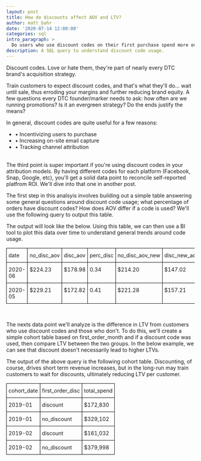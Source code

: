 ```yaml
---
layout: post
title: How do discounts affect AOV and LTV?
author: matt_bahr
date: '2020-07-14 12:00:00'
categories: sql
intro_paragraph: >
  Do users who use discount codes on their first purchase spend more over time?
description: A SQL query to understand discount code usage.
---
```


Discount codes. Love or hate them, they're part of nearly every DTC brand's acquisition strategy. 

Train customers to expect discount codes, and that's what they'll do... wait until sale, thus erroding your margins and further reducing brand equity. A few questions every DTC founder/marker needs to ask: how often are we running promotions? Is it an evergreen strategy? Do the ends justify the means? 

In general, discount codes are quite useful for a few reasons:
- &#8226;  Incentivizing users to purchase
- &#8226;  Increasing on-site email capture
- &#8226;  Tracking channel attribution

<br>
The third point is super important if you're using discount codes in your attribution models. By having different codes for each platform (Facebook, Snap, Google, etc), you'll get a solid data point to reconcile self-reported platfrom ROI. We'll dive into that one in another post. 

The first step in this analsyis involves building out a simple table answering some general questions around discount code usage; what percentage of orders have discount codes? How does AOV differ if a code is used? We'll use the following query to output this table.

<script src="https://gist.github.com/mattrbahr/3350d5722644b7084cb9b456bb8e01c3.js"></script>

The output will look like the below. Using this table, we can then use a BI tool to plot this data over time to understand general trends around code usage. 

<style type="text/css">
.tg  {border-collapse:collapse;border-spacing:0;}
.tg td{border-color:black;border-style:solid;border-width:1px;font-size:14px;
  overflow:hidden;padding:10px 5px;word-break:normal;}
.tg th{border-color:black;border-style:solid;border-width:1px;font-size:14px;
  font-weight:normal;overflow:hidden;padding:10px 5px;word-break:normal;}
.tg .tg-0lax{text-align:left;vertical-align:top}
</style>
<table class="tg">
  <tr>
    <th class="tg-0lax">date</th>
    <th class="tg-0lax">no_disc_aov</th>
    <th class="tg-0lax">disc_aov</th>
    <th class="tg-0lax">perc_disc</th>
    <th class="tg-0lax">no_disc_aov_new</th>
    <th class="tg-0lax">disc_new_aov</th>
    <th class="tg-0lax">perc_disc_new</th>
  </tr>
  <tr>
    <td class="tg-0lax">2020-06</td>
    <td class="tg-0lax">$224.23</td>
    <td class="tg-0lax">$178.98</td>
    <td class="tg-0lax">0.34</td>
    <td class="tg-0lax">$214.20</td>
    <td class="tg-0lax">$147.02</td>
    <td class="tg-0lax">.37</td>
  </tr>
  <tr>
    <td class="tg-0lax">2020-05</td>
    <td class="tg-0lax">$229.21</td>
    <td class="tg-0lax">$172.82</td>
    <td class="tg-0lax">0.41</td>
    <td class="tg-0lax">$221.28</td>
    <td class="tg-0lax">$157.21</td>
    <td class="tg-0lax">.35</td>
  </tr>
</table><br>

The nexts data point we'll analyze is the difference in LTV from customers who use discount codes and those who don't. To do this, we'll create a simple cohort table based on first_order_month and if a discount code was used, then compare LTV between the two groups. In the below example, we can see that discount doesn't necessarily lead to higher LTVs. 

<script src="https://gist.github.com/mattrbahr/f3cda4ce90479740cfa89c8ce4341a98.js"></script>

The output of the above query is the following cohort table. Discounting, of course, drives short term revenue increases, but in the long-run may train customers to wait for discounts, ultimately reducing LTV per customer. 

<style type="text/css">
.tg  {border-collapse:collapse;border-spacing:0;}
.tg td{border-color:black;border-style:solid;border-width:1px;font-size:14px;
  overflow:hidden;padding:10px 5px;word-break:normal;}
.tg th{border-color:black;border-style:solid;border-width:1px;font-size:14px;
  font-weight:normal;overflow:hidden;padding:10px 5px;word-break:normal;}
.tg .tg-0lax{text-align:left;vertical-align:top}
</style>
<table class="tg">
  <tr>
    <th class="tg-0lax">cohort_date</th>
    <th class="tg-0lax">first_order_disc</th>
    <th class="tg-0lax">total_spend</th>
  </tr>
  <tr>
    <td class="tg-0lax">2019-01</td>
    <td class="tg-0lax">discount</td>
    <td class="tg-0lax">$172,830</td>
  </tr>
  <tr>
    <td class="tg-0lax">2019-01</td>
    <td class="tg-0lax">no_discount</td>
    <td class="tg-0lax">$329,102</td>
  </tr>
  <tr>
    <td class="tg-0lax">2019-02</td>
    <td class="tg-0lax">discount</td>
    <td class="tg-0lax">$161,032</td>
  </tr>
  <tr>
    <td class="tg-0lax">2019-02</td>
    <td class="tg-0lax">no_discount</td>
    <td class="tg-0lax">$379,998</td>
  </tr>
</table><br>



